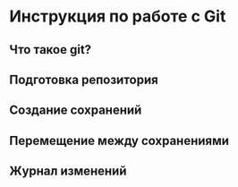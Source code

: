 # Инструкция по работе с Git


## Что такое git?

## Подготовка репозитория

## Создание сохранений

## Перемещение между сохранениями

## Журнал изменений